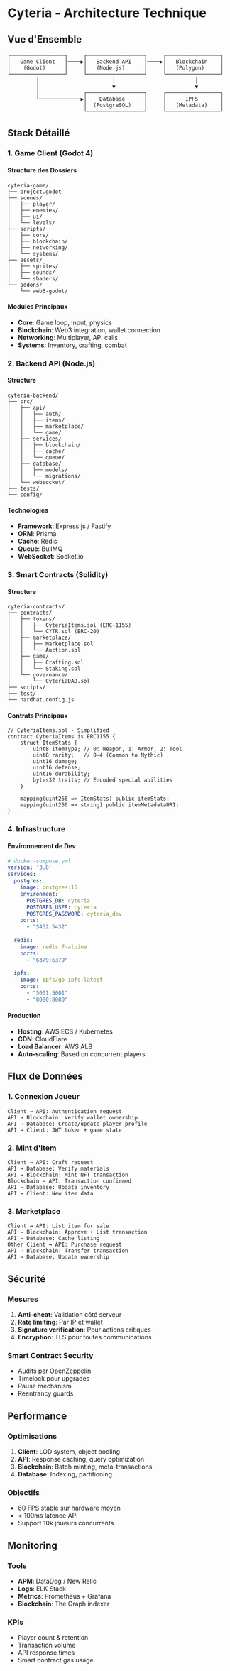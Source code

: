 # Cyteria - Architecture Technique

## Vue d'Ensemble

```
┌─────────────────┐     ┌──────────────────┐     ┌─────────────────┐
│   Game Client   │────▶│   Backend API    │────▶│   Blockchain    │
│    (Godot)      │     │   (Node.js)      │     │   (Polygon)     │
└─────────────────┘     └──────────────────┘     └─────────────────┘
         │                       │                         │
         │                       ▼                         ▼
         │              ┌──────────────────┐     ┌─────────────────┐
         └─────────────▶│    Database      │     │      IPFS       │
                        │  (PostgreSQL)    │     │   (Metadata)    │
                        └──────────────────┘     └─────────────────┘
```

## Stack Détaillé

### 1. Game Client (Godot 4)

#### Structure des Dossiers
```
cyteria-game/
├── project.godot
├── scenes/
│   ├── player/
│   ├── enemies/
│   ├── ui/
│   └── levels/
├── scripts/
│   ├── core/
│   ├── blockchain/
│   ├── networking/
│   └── systems/
├── assets/
│   ├── sprites/
│   ├── sounds/
│   └── shaders/
└── addons/
    └── web3-godot/
```

#### Modules Principaux
- **Core**: Game loop, input, physics
- **Blockchain**: Web3 integration, wallet connection
- **Networking**: Multiplayer, API calls
- **Systems**: Inventory, crafting, combat

### 2. Backend API (Node.js)

#### Structure
```
cyteria-backend/
├── src/
│   ├── api/
│   │   ├── auth/
│   │   ├── items/
│   │   ├── marketplace/
│   │   └── game/
│   ├── services/
│   │   ├── blockchain/
│   │   ├── cache/
│   │   └── queue/
│   ├── database/
│   │   ├── models/
│   │   └── migrations/
│   └── websocket/
├── tests/
└── config/
```

#### Technologies
- **Framework**: Express.js / Fastify
- **ORM**: Prisma
- **Cache**: Redis
- **Queue**: BullMQ
- **WebSocket**: Socket.io

### 3. Smart Contracts (Solidity)

#### Structure
```
cyteria-contracts/
├── contracts/
│   ├── tokens/
│   │   ├── CyteriaItems.sol (ERC-1155)
│   │   └── CYTR.sol (ERC-20)
│   ├── marketplace/
│   │   ├── Marketplace.sol
│   │   └── Auction.sol
│   ├── game/
│   │   ├── Crafting.sol
│   │   └── Staking.sol
│   └── governance/
│       └── CyteriaDAO.sol
├── scripts/
├── test/
└── hardhat.config.js
```

#### Contrats Principaux

```solidity
// CyteriaItems.sol - Simplified
contract CyteriaItems is ERC1155 {
    struct ItemStats {
        uint8 itemType; // 0: Weapon, 1: Armor, 2: Tool
        uint8 rarity;   // 0-4 (Common to Mythic)
        uint16 damage;
        uint16 defense;
        uint16 durability;
        bytes32 traits; // Encoded special abilities
    }
    
    mapping(uint256 => ItemStats) public itemStats;
    mapping(uint256 => string) public itemMetadataURI;
}
```

### 4. Infrastructure

#### Environnement de Dev
```yaml
# docker-compose.yml
version: '3.8'
services:
  postgres:
    image: postgres:15
    environment:
      POSTGRES_DB: cyteria
      POSTGRES_USER: cyteria
      POSTGRES_PASSWORD: cyteria_dev
    ports:
      - "5432:5432"
  
  redis:
    image: redis:7-alpine
    ports:
      - "6379:6379"
  
  ipfs:
    image: ipfs/go-ipfs:latest
    ports:
      - "5001:5001"
      - "8080:8080"
```

#### Production
- **Hosting**: AWS ECS / Kubernetes
- **CDN**: CloudFlare
- **Load Balancer**: AWS ALB
- **Auto-scaling**: Based on concurrent players

## Flux de Données

### 1. Connexion Joueur
```
Client → API: Authentication request
API → Blockchain: Verify wallet ownership
API → Database: Create/update player profile
API → Client: JWT token + game state
```

### 2. Mint d'Item
```
Client → API: Craft request
API → Database: Verify materials
API → Blockchain: Mint NFT transaction
Blockchain → API: Transaction confirmed
API → Database: Update inventory
API → Client: New item data
```

### 3. Marketplace
```
Client → API: List item for sale
API → Blockchain: Approve + List transaction
API → Database: Cache listing
Other Client → API: Purchase request
API → Blockchain: Transfer transaction
API → Database: Update ownership
```

## Sécurité

### Mesures
1. **Anti-cheat**: Validation côté serveur
2. **Rate limiting**: Par IP et wallet
3. **Signature verification**: Pour actions critiques
4. **Encryption**: TLS pour toutes communications

### Smart Contract Security
- Audits par OpenZeppelin
- Timelock pour upgrades
- Pause mechanism
- Reentrancy guards

## Performance

### Optimisations
1. **Client**: LOD system, object pooling
2. **API**: Response caching, query optimization
3. **Blockchain**: Batch minting, meta-transactions
4. **Database**: Indexing, partitioning

### Objectifs
- 60 FPS stable sur hardware moyen
- < 100ms latence API
- Support 10k joueurs concurrents

## Monitoring

### Tools
- **APM**: DataDog / New Relic
- **Logs**: ELK Stack
- **Metrics**: Prometheus + Grafana
- **Blockchain**: The Graph indexer

### KPIs
- Player count & retention
- Transaction volume
- API response times
- Smart contract gas usage